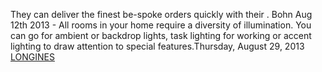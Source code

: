 They can deliver the finest be-spoke orders quickly with their . Bohn  Aug 12th 2013 - All rooms in your home require a diversity of illumination. You can go for ambient or backdrop lights, task lighting for working or accent lighting to draw attention to special features.Thursday, August 29, 2013
 <a href="http://www.burtonsvilledutchmarket.com/jpshoponline.asp?cheap=shop/jp/p/soabed166.html" title="LONGINES">LONGINES</a>
